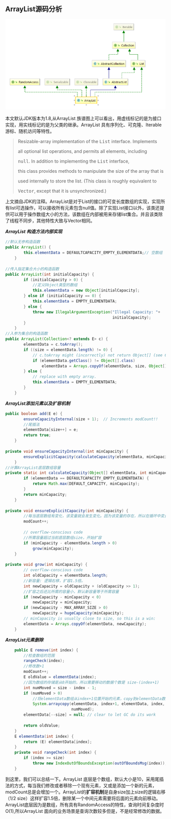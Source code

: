 ## ArrayList源码分析

<img src="./ArrayList.png" alt="hierarchy" style="zoom:80%;" />



本文默认JDK版本为1.8,从ArrayList 族谱图上可以看出，用虚线标记的是为接口实现，用实线标记的是为父类的继承。ArrayList 具有序列化、可克隆、Iterable游标、随机访问等特性。



> Resizable-array implementation of the <tt>List</tt> interface.  Implements
>
> all optional list operations, and permits all elements, including
>
> <tt>null</tt>.  In addition to implementing the <tt>List</tt> interface,
>
> this class provides methods to manipulate the size of the array that is
>
> used internally to store the list.  (This class is roughly equivalent to
>
> <tt>Vector</tt>, except that it is unsynchronized.)

上文摘自JDK的注释。ArrayList是对于List的接口的可变长度数组的实现，实现所有list可选操作，可以接收所有元素包含null值。除了实现List接口以外，该类还提供可以用于操作数组大小的方法，该数组在内部被用来存储list集合。并且该类除了线程不同步，其他特性大致与Vector相同。

***ArrayList 构造方法内部实现***

```java
//默认无参构造函数
public ArrayList() {
        this.elementData = DEFAULTCAPACITY_EMPTY_ELEMENTDATA;// 空数组
    }

//传入指定集合大小的构造函数
public ArrayList(int initialCapacity) {
        if (initialCapacity > 0) {
            //定义Object类型的数组
            this.elementData = new Object[initialCapacity];
        } else if (initialCapacity == 0) {
            this.elementData = EMPTY_ELEMENTDATA;
        } else {
            throw new IllegalArgumentException("Illegal Capacity: "+
                                               initialCapacity);
        }
    }
//入参为集合的构造函数
public ArrayList(Collection<? extends E> c) {
        elementData = c.toArray();
        if ((size = elementData.length) != 0) {
            // c.toArray might (incorrectly) not return Object[] (see 6260652)
            if (elementData.getClass() != Object[].class)
                elementData = Arrays.copyOf(elementData, size, Object[].class);
        } else {
            // replace with empty array.
            this.elementData = EMPTY_ELEMENTDATA;
        }
    }
```

***ArrayList添加元素以及扩容机制***

```java
public boolean add(E e) {
        ensureCapacityInternal(size + 1);  // Increments modCount!!
    	//尾插法
        elementData[size++] = e;
        return true;
    }

private void ensureCapacityInternal(int minCapacity) {
        ensureExplicitCapacity(calculateCapacity(elementData, minCapacity));
    }
//计算ArrayList底层数组容量
private static int calculateCapacity(Object[] elementData, int minCapacity) {
        if (elementData == DEFAULTCAPACITY_EMPTY_ELEMENTDATA) {
            return Math.max(DEFAULT_CAPACITY, minCapacity);
        }
        return minCapacity;
    }

private void ensureExplicitCapacity(int minCapacity) {
        //每当底层数组有变化，该变量就会发生变化。因为该变量的存在，所以在循环中变量删除元素，该数值未按照预期中的结果发生变化，就会抛出异常。
    	modCount++;
    
        // overflow-conscious code
    	//所需容量超过当前底层数组size，开始扩容
        if (minCapacity - elementData.length > 0)
            grow(minCapacity);
    }

private void grow(int minCapacity) {
        // overflow-conscious code
        int oldCapacity = elementData.length;
    	//新容量: 逻辑右移，扩容1.5倍。
        int newCapacity = oldCapacity + (oldCapacity >> 1);
    	//扩容之后还比所需的容量小，默认新容量等于所需容量
        if (newCapacity - minCapacity < 0)
            newCapacity = minCapacity;
        if (newCapacity - MAX_ARRAY_SIZE > 0)
            newCapacity = hugeCapacity(minCapacity);
        // minCapacity is usually close to size, so this is a win:
        elementData = Arrays.copyOf(elementData, newCapacity);
    }
```

***ArrayList元素删除***

```java
	public E remove(int index) {
    	//检查数组的范围    
    	rangeCheck(index);
		//修改数+1
        modCount++;
        E oldValue = elementData(index);
		//因为数组的存储是从0开始的，所以需要移动的数据个数是 size-(index+1)
        int numMoved = size - index - 1;
        if (numMoved > 0)
            //将elementData数组从index+1位置开始的元素，copy到elementData数组的index位置，总共移动size-(index+1)个元素，简单讲就是讲index后面的元素一起向前移动一个位置。
            System.arraycopy(elementData, index+1, elementData, index,
                             numMoved);
        elementData[--size] = null; // clear to let GC do its work

        return oldValue;
    }
    E elementData(int index) {
        return (E) elementData[index];
    }
    private void rangeCheck(int index) {
        if (index >= size)
            throw new IndexOutOfBoundsException(outOfBoundsMsg(index));
    }
```

到这里，我们可以总结一下。ArrayList 底层是个数组，默认大小是10，采用尾插法的方式，每当我们修改或者移除一个现有元素，又或是添加一个新的元素，modCount总是会增加一个。ArrayList的**扩容机制**是自身size加上size的逻辑右移（1/2 size）这样扩容1.5倍，删除某一个中间元素需要将后面的元素向前移动。ArrayList底层因为是数组，所有具有RandomAccess的特性，查询时间复杂度时O(1),所以ArrayList 面向的业务场景是查询次数较多但是，不是经常修改的数据。

